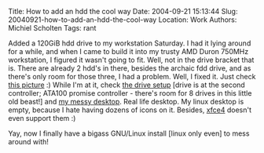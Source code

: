 Title: How to add an hdd the cool way
Date: 2004-09-21 15:13:44
Slug: 20040921-how-to-add-an-hdd-the-cool-way
Location: Work
Authors: Michiel Scholten
Tags: rant

<p>Added a 120GiB hdd drive to my workstation Saturday. I had it lying around for a while, and when I came to build it into my trusty AMD Duron 750MHz workstation, I figured it wasn't going to fit. Well, not in the drive bracket that is. There are already 2 hdd's in there, besides the archaic fdd drive, and as there's only room for those three, I had a problem. Well, I fixed it. Just check <a href="/images/screenies/various/serenity/p9182860.jpg">this picture</a> :) While I'm at it, check <a href="/images/screenies/various/serenity/p9192862.jpg">the drive setup</a> [drive is at the second controller; ATA100 promise controller - there's room for 8 drives in this little old beast!] and <a href="/images/screenies/various/serenity/p9202863.jpg">my messy desktop</a>. Real life desktop. My linux desktop is empty, because I hate having dozens of icons on it. Besides, <a href="http://www.xfce.org/">xfce4</a> doesn't even support them :)</p>
<p>Yay, now I finally have a bigass GNU/Linux install [linux only even] to mess around with!</p>